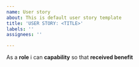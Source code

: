 ```yaml
---
name: User story
about: This is default user story template
title: 'USER STORY: <TITLE>'
labels: ''
assignees: ''

---
```


As a **role** i can **capability** so that **received benefit**
